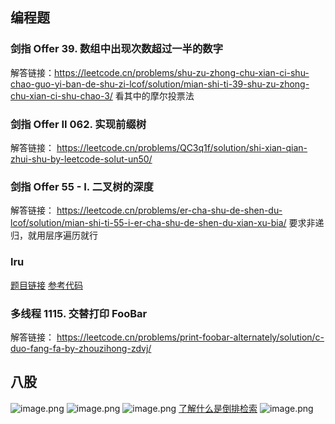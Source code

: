 ## 编程题
### 剑指 Offer 39. 数组中出现次数超过一半的数字
解答链接：https://leetcode.cn/problems/shu-zu-zhong-chu-xian-ci-shu-chao-guo-yi-ban-de-shu-zi-lcof/solution/mian-shi-ti-39-shu-zu-zhong-chu-xian-ci-shu-chao-3/
看其中的摩尔投票法

### 剑指 Offer II 062. 实现前缀树
解答链接： https://leetcode.cn/problems/QC3q1f/solution/shi-xian-qian-zhui-shu-by-leetcode-solut-un50/

### 剑指 Offer 55 - I. 二叉树的深度
解答链接： https://leetcode.cn/problems/er-cha-shu-de-shen-du-lcof/solution/mian-shi-ti-55-i-er-cha-shu-de-shen-du-xian-xu-bia/
要求非递归，就用层序遍历就行

### lru
[题目链接](https://www.nowcoder.com/practice/5dfded165916435d9defb053c63f1e84?tpId=295&tqId=2427094&ru=%2Fpractice%2F5dfded165916435d9defb053c63f1e84&qru=%2Fta%2Fformat-top101%2Fquestion-ranking&sourceUrl=%2Fexam%2Foj)
[参考代码](https://paste.nugine.xyz/qsgt76ki)

### 多线程 1115. 交替打印 FooBar
解答链接： https://leetcode.cn/problems/print-foobar-alternately/solution/c-duo-fang-fa-by-zhouzihong-zdvj/

## 八股
![image.png](https://upload-images.jianshu.io/upload_images/23971463-a402b796f0b82e1d.png?imageMogr2/auto-orient/strip%7CimageView2/2/w/1240)
![image.png](https://upload-images.jianshu.io/upload_images/23971463-62655e266cd20750.png?imageMogr2/auto-orient/strip%7CimageView2/2/w/1240)
![image.png](https://upload-images.jianshu.io/upload_images/23971463-68cffad8e8dcb240.png?imageMogr2/auto-orient/strip%7CimageView2/2/w/1240)
[了解什么是倒排检索](https://zhuanlan.zhihu.com/p/28320841)
![image.png](https://upload-images.jianshu.io/upload_images/23971463-52bd85b80f9f61ad.png?imageMogr2/auto-orient/strip%7CimageView2/2/w/1240)